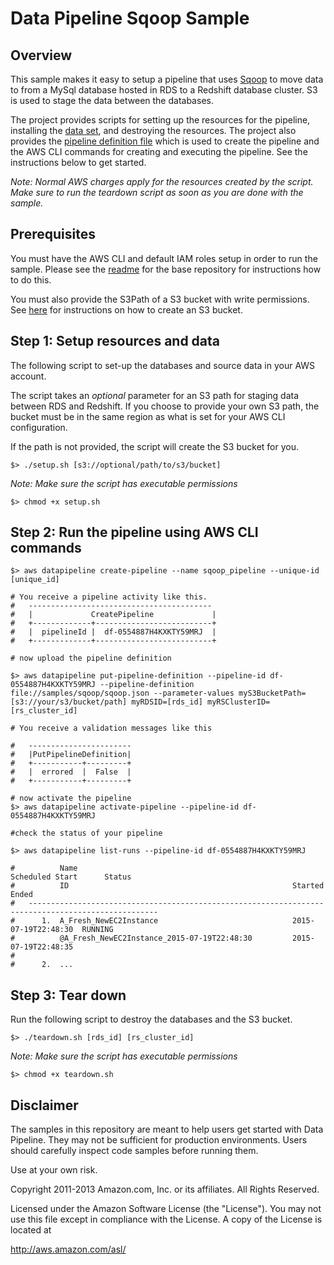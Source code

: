 # Data Pipeline Sqoop Sample

## Overview

This sample makes it easy to setup a pipeline that uses [Sqoop](http://sqoop.apache.org/) to move data to from a MySql database hosted in RDS to a Redshift database cluster. S3 is used to stage the data between the databases.

The project provides scripts for setting up the resources for the pipeline, installing the [data set](http://aws.amazon.com/datasets/6468931156960467), and destroying the resources. The project also provides the [pipeline definition file](http://docs.aws.amazon.com/datapipeline/latest/DeveloperGuide/dp-writing-pipeline-definition.html) which is used to create the pipeline and the AWS CLI commands for creating and executing the pipeline. See the instructions below to get started.

*Note: Normal AWS charges apply for the resources created by the script. Make sure to run the teardown script as soon as you are done with the sample.*

## Prerequisites

You must have the AWS CLI and default IAM roles setup in order to run the sample. Please see the [readme](https://github.com/awslabs/data-pipeline-samples) for the base repository for instructions how to do this.

You must also provide the S3Path of a S3 bucket with write permissions. See [here](http://docs.aws.amazon.com/AmazonS3/latest/UG/CreatingaBucket.html) for instructions on how to create an S3 bucket.

## Step 1: Setup resources and data

The following script to set-up the databases and source data in your AWS account.

The script takes an *optional* parameter for an S3 path for staging data between RDS and Redshift. If you choose to provide your own S3 path, the bucket must be in the same region as what is set for your AWS CLI configuration.

If the path is not provided, the script will create the S3 bucket for you.
```
$> ./setup.sh [s3://optional/path/to/s3/bucket]
```
*Note: Make sure the script has executable permissions*

```
$> chmod +x setup.sh
```

## Step 2: Run the pipeline using AWS CLI commands

  ```
  $> aws datapipeline create-pipeline --name sqoop_pipeline --unique-id [unique_id]

  # You receive a pipeline activity like this. 
  #   -----------------------------------------
  #   |             CreatePipeline             |
  #   +-------------+--------------------------+
  #   |  pipelineId |  df-0554887H4KXKTY59MRJ  |
  #   +-------------+--------------------------+

  # now upload the pipeline definition 

  $> aws datapipeline put-pipeline-definition --pipeline-id df-0554887H4KXKTY59MRJ --pipeline-definition file://samples/sqoop/sqoop.json --parameter-values myS3BucketPath=[s3://your/s3/bucket/path] myRDSID=[rds_id] myRSClusterID=[rs_cluster_id]

  # You receive a validation messages like this

  #   ----------------------- 
  #   |PutPipelineDefinition|
  #   +-----------+---------+
  #   |  errored  |  False  |
  #   +-----------+---------+

  # now activate the pipeline
  $> aws datapipeline activate-pipeline --pipeline-id df-0554887H4KXKTY59MRJ

  #check the status of your pipeline 

  $> aws datapipeline list-runs --pipeline-id df-0554887H4KXKTY59MRJ

  #          Name                                                Scheduled Start      Status
  #          ID                                                  Started              Ended
  #   ---------------------------------------------------------------------------------------------------
  #      1.  A_Fresh_NewEC2Instance                              2015-07-19T22:48:30  RUNNING
  #          @A_Fresh_NewEC2Instance_2015-07-19T22:48:30         2015-07-19T22:48:35
  #   
  #      2.  ...

```

## Step 3: Tear down 

Run the following script to destroy the databases and the S3 bucket.

```
$> ./teardown.sh [rds_id] [rs_cluster_id]
```

*Note: Make sure the script has executable permissions*

```
$> chmod +x teardown.sh
```

## Disclaimer

The samples in this repository are meant to help users get started with Data Pipeline. They may not be sufficient for production environments. Users should carefully inspect code samples before running them.

Use at your own risk.

Copyright 2011-2013 Amazon.com, Inc. or its affiliates. All Rights Reserved.

Licensed under the Amazon Software License (the "License"). You may not use this file except in compliance with the License. A copy of the License is located at

http://aws.amazon.com/asl/

